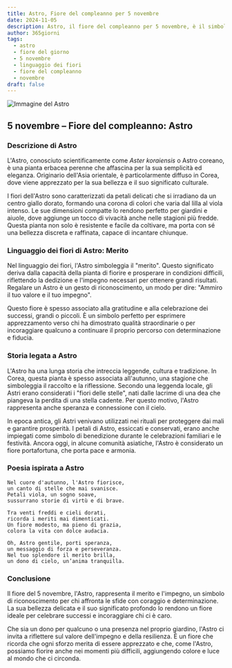 ```yaml
---
title: Astro, Fiore del compleanno per 5 novembre
date: 2024-11-05
description: Astro, il fiore del compleanno per 5 novembre, è il simbolo di Merito. Scopri il suo significato unico, le storie affascinanti e la poesia che celebra la sua bellezza.
author: 365giorni
tags:
  - astro
  - fiore del giorno
  - 5 novembre
  - linguaggio dei fiori
  - fiore del compleanno
  - novembre
draft: false
---
```


![Immagine del Astro](https://cdn.pixabay.com/photo/2017/11/14/00/28/wormwood-some-competition-2947198_1280.jpg)

## 5 novembre – Fiore del compleanno: Astro

### Descrizione di Astro

L'Astro, conosciuto scientificamente come _Aster koraiensis_ o Astro coreano, è una pianta erbacea perenne che affascina per la sua semplicità ed eleganza. Originario dell'Asia orientale, è particolarmente diffuso in Corea, dove viene apprezzato per la sua bellezza e il suo significato culturale.

I fiori dell'Astro sono caratterizzati da petali delicati che si irradiano da un centro giallo dorato, formando una corona di colori che varia dal lilla al viola intenso. Le sue dimensioni compatte lo rendono perfetto per giardini e aiuole, dove aggiunge un tocco di vivacità anche nelle stagioni più fredde. Questa pianta non solo è resistente e facile da coltivare, ma porta con sé una bellezza discreta e raffinata, capace di incantare chiunque.

### Linguaggio dei fiori di Astro: Merito

Nel linguaggio dei fiori, l'Astro simboleggia il "merito". Questo significato deriva dalla capacità della pianta di fiorire e prosperare in condizioni difficili, riflettendo la dedizione e l'impegno necessari per ottenere grandi risultati. Regalare un Astro è un gesto di riconoscimento, un modo per dire: "Ammiro il tuo valore e il tuo impegno".

Questo fiore è spesso associato alla gratitudine e alla celebrazione dei successi, grandi o piccoli. È un simbolo perfetto per esprimere apprezzamento verso chi ha dimostrato qualità straordinarie o per incoraggiare qualcuno a continuare il proprio percorso con determinazione e fiducia.

### Storia legata a Astro

L'Astro ha una lunga storia che intreccia leggende, cultura e tradizione. In Corea, questa pianta è spesso associata all'autunno, una stagione che simboleggia il raccolto e la riflessione. Secondo una leggenda locale, gli Astri erano considerati i "fiori delle stelle", nati dalle lacrime di una dea che piangeva la perdita di una stella cadente. Per questo motivo, l'Astro rappresenta anche speranza e connessione con il cielo.

In epoca antica, gli Astri venivano utilizzati nei rituali per proteggere dai mali e garantire prosperità. I petali di Astro, essiccati e conservati, erano anche impiegati come simbolo di benedizione durante le celebrazioni familiari e le festività. Ancora oggi, in alcune comunità asiatiche, l'Astro è considerato un fiore portafortuna, che porta pace e armonia.

### Poesia ispirata a Astro

```
Nel cuore d'autunno, l'Astro fiorisce,  
un canto di stelle che mai svanisce.  
Petali viola, un sogno soave,  
sussurrano storie di virtù e di brave.  

Tra venti freddi e cieli dorati,  
ricorda i meriti mai dimenticati.  
Un fiore modesto, ma pieno di grazia,  
colora la vita con dolce audacia.  

Oh, Astro gentile, porti speranza,  
un messaggio di forza e perseveranza.  
Nel tuo splendore il merito brilla,  
un dono di cielo, un’anima tranquilla.  
```

### Conclusione

Il fiore del 5 novembre, l'Astro, rappresenta il merito e l'impegno, un simbolo di riconoscimento per chi affronta le sfide con coraggio e determinazione. La sua bellezza delicata e il suo significato profondo lo rendono un fiore ideale per celebrare successi e incoraggiare chi ci è caro.

Che sia un dono per qualcuno o una presenza nel proprio giardino, l'Astro ci invita a riflettere sul valore dell'impegno e della resilienza. È un fiore che ricorda che ogni sforzo merita di essere apprezzato e che, come l'Astro, possiamo fiorire anche nei momenti più difficili, aggiungendo colore e luce al mondo che ci circonda.